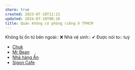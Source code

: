 ```yaml
---
share: true
created: 2023-07-18T11:21
updated: 2024-07-18T00:16
title: Quán không có phòng riêng ở TPHCM
---
```

Không bị ồn từ bên ngoài:: ❌
Nhà vệ sinh:: ✔
Được nói to:: tuỳ

- [Chuk](./Chuk.md)
- [Mr Bean](./Mr%20Bean.md)
- [Nhà hàng Ấn](./Nh%C3%A0%20h%C3%A0ng%20%E1%BA%A4n.md)
- [Sigon Cafe](./Sigon%20Cafe.md)

